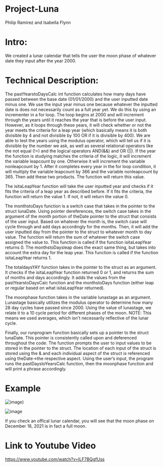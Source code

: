 # **Project-Luna**

Philip Ramirez and Isabella Flynn

# Intro:
We created a lunar calendar that tells the user the moon phase of whatever date they input after the year 2000.

# Technical Description:
The pastYearstoDaysCalc int function calculates how many days have passed between the base date (01/01/2000) and the user inputted date minus one. We use the input year minus one because whatever the inputted date is does not necessarily count as a full year yet. We do this by using an incrementer in a for loop. The loop begins at 2000 and will increment through the years until it reaches the year that is before the user input. However, as it loops through these years, it will check whether or not the year meets the criteria for a leap year (which basically means it is both divisible by 4 and not divisible by 100 OR if it is divisible by 400). We are able to test the years using the modulus operator, which will tell us if it is divisible by the number we ask, as well as several relational operators like the not equal (!=) and the logical operators AND(&&) and OR (||). If the year the function is studying matches the criteria of the logic, it will increment the variable leapcount by one. Otherwise it will increment the variable nonleapcount by 1. After it completes every year in the for loop condition, it will multiply the variable leapcount by 366 and the variable nonleapcount by 365. Then add these two products. The function will return this value.

The isitaLeapYear function will take the user inputted year and checks if it fits the criteria of a leap year as described before. If it fits the criteria, the function will return the value 1. If not, it will return the value 0.

The monthstoDays function is a switch case that takes in the pointer to the struct lunaDate. Using pointer dereferences, the switch case takes in the argument of the month portion of theDate pointer to the struct that consists of the user input. Based on whatever the month is, the switch case will cycle through and add days accordingly for the months. Then, it will add the user inputted day from the pointer to the struct to whatever month to day value. The function will return the sum of whatever the switch case assigned the value to. This function is called if the function isitaLeapYear returns 0.
The monthstoDaysleap does the exact same thing, but takes into account the extra day for the leap year. This function is called if the function isitaLeapYear returns 1.

The totaldaysYAY function takes in the pointer to the struct as an argument. It checks if the isitaLeapYear function returned 0 or 1, and returns the sum of months and days accordingly. It adds the values from the pastYearstoDaysCalc function and the monthstoDays function (either leap or regular based on what isitaLeapYear returned).

The moonphase function takes in the variable lunastage as an argument. Lunastage basically utilizes the modulus operator to determine how many 28 day cycles have passed since 2000. Using the value of lunastage, we relate it to a 10 cycle period for different phases of the moon. 
NOTE: This means we used averages, which isn't necessarily reflective of the lunar cycle. 

Finally, our runprogram function basically sets up a pointer to the struct lunaDate. This pointer is consistently called upon and deferenced throughout the code. The function prompts the user to input values to be stored in the pointer to the struct. The location of each input of the struct is stored using the & and each individual aspect of the struct is referenced using theDate->the respective aspect. Using the user’s input, the program runs the pastDaystoYearsCalc function, then the moonphase function and will print a phrase accordingly.


# Example

![image](https://user-images.githubusercontent.com/90297435/146576955-c30fd72f-11eb-40cf-a070-0c2edb1ae47c.png))

![image](https://user-images.githubusercontent.com/91158069/146097800-10e0f994-eac8-430c-bde9-f3335b25bc61.png)

If you check an offical lunar calendar, you will see that the moon phase on December 18, 2021 is in fact a full moon.

# Link to Youtube Video
https://www.youtube.com/watch?v=ILF7BQgfUss
